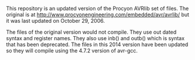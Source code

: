 This repository is an updated version of the Procyon AVRlib set of files.
The original is at http://www.procyonengineering.com/embedded/avr/avrlib/ 
but it was last updated on October 29, 2006.

The files of the original version would not compile. They use out dated
syntax and register names. They also use inb() and outb() which is syntax
that has been deprecated. The files in this 2014 version have been updated
so they will compile using the 4.7.2 version of avr-gcc.
